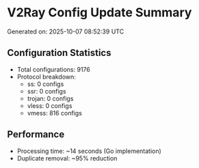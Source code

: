 # V2Ray Config Update Summary
Generated on: 2025-10-07 08:52:39 UTC

## Configuration Statistics
- Total configurations: 9176
- Protocol breakdown:
  - ss: 0 configs
  - ssr: 0 configs
  - trojan: 0 configs
  - vless: 0 configs
  - vmess: 816 configs

## Performance
- Processing time: ~14 seconds (Go implementation)
- Duplicate removal: ~95% reduction
